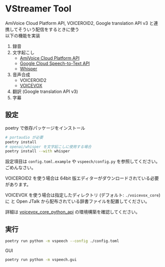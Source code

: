 # VStreamer Tool

AmiVoice Cloud Platform API, VOICEROID2, Google translation API v3 と連携してそういう配信をするときに使う  
以下の機能を実装

1. 録音
2. 文字起こし
    - [AmiVoice Cloud Platform API](https://acp.amivoice.com/)
    - [Google Cloud Speech-to-Text API](https://cloud.google.com/speech-to-text?hl=ja)
    - [Whisper](https://github.com/openai/whisper)
3. 音声合成
    - VOICEROID2
    - [VOICEVOX](https://github.com/VOICEVOX/voicevox_core)
4. 翻訳 (Google translation API v3)
5. 字幕

## 設定

poetry で依存パッケージをインストール

```sh
# portaudio が必要
poetry install
# openai/whisper を文字起こしに使用する場合
poetry install --with whisper
```

設定項目は `config.toml.example` や `vspeech/config.py` を参照してください。ごめんなさい。

VOICEROID2 を使う場合は 64bit 版エディターがダウンロードされている必要があります。

VOICEVOX を使う場合は指定したディレクトリ (デフォルト: `./voicevox_core`) に  と Open JTalk から配布されている辞書ファイルを配置してください。

詳細は [voicevox_core_python_api](https://github.com/VOICEVOX/voicevox_core/tree/0.14.1/crates/voicevox_core_python_api) の環境構築を確認してください。

## 実行

```sh
poetry run python -m vspeech --config ./config.toml
```

GUI

```sh
poetry run python -m vspeech.gui
```
